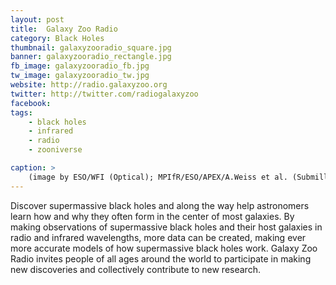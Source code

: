 ```yaml
---
layout: post
title:  Galaxy Zoo Radio
category: Black Holes
thumbnail: galaxyzooradio_square.jpg
banner: galaxyzooradio_rectangle.jpg
fb_image: galaxyzooradio_fb.jpg
tw_image: galaxyzooradio_tw.jpg
website: http://radio.galaxyzoo.org
twitter: http://twitter.com/radiogalaxyzoo
facebook: 
tags: 
    - black holes
    - infrared
    - radio
    - zooniverse

caption: >
    (image by ESO/WFI (Optical); MPIfR/ESO/APEX/A.Weiss et al. (Submillimetre); NASA/CXC/CfA/R.Kraft et al. (X-ray))
---
```

Discover supermassive black holes and along the way help astronomers learn how and why they often form in the center of most galaxies. By making observations of supermassive black holes and their host galaxies in radio and infrared wavelengths, more data can be created, making ever more accurate models of how supermassive black holes work. Galaxy Zoo Radio invites people of all ages around the world to participate in making new discoveries and collectively contribute to new research.
